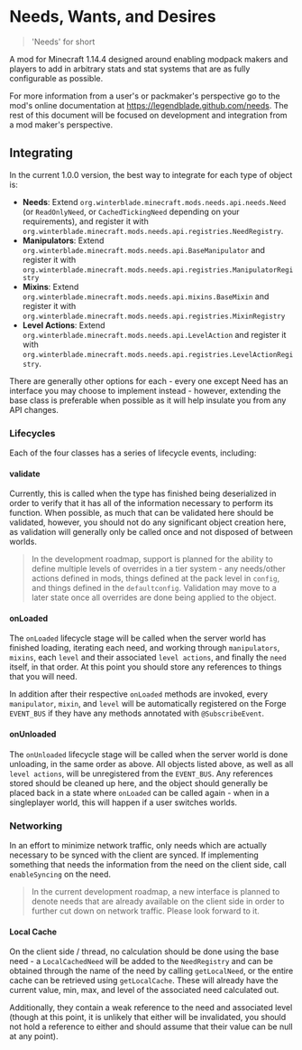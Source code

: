 Needs, Wants, and Desires
=====
> 'Needs' for short

A mod for Minecraft 1.14.4 designed around enabling modpack makers and players to add in
arbitrary stats and stat systems that are as fully configurable as possible.

For more information from a user's or packmaker's perspective go to the mod's online documentation
at https://legendblade.github.com/needs. The rest of this document will be focused on development
and integration from a mod maker's perspective.


Integrating
-----
In the current 1.0.0 version, the best way to integrate for each type of object is:

* **Needs**: Extend `org.winterblade.minecraft.mods.needs.api.needs.Need` (or `ReadOnlyNeed`, or `CachedTickingNeed`
depending on your requirements), and register it with `org.winterblade.minecraft.mods.needs.api.registries.NeedRegistry`.
* **Manipulators**: Extend `org.winterblade.minecraft.mods.needs.api.BaseManipulator` and register it with
`org.winterblade.minecraft.mods.needs.api.registries.ManipulatorRegistry`
* **Mixins**: Extend `org.winterblade.minecraft.mods.needs.api.mixins.BaseMixin` and register it with
`org.winterblade.minecraft.mods.needs.api.registries.MixinRegistry`
* **Level Actions**: Extend `org.winterblade.minecraft.mods.needs.api.LevelAction` and register it with
`org.winterblade.minecraft.mods.needs.api.registries.LevelActionRegistry`.

There are generally other options for each - every one except Need has an interface you may choose to implement instead -
however, extending the base class is preferable when possible as it will help insulate you from any API changes.


### Lifecycles
Each of the four classes has a series of lifecycle events, including:


#### validate
Currently, this is called when the type has finished being deserialized in order to verify that it has all of the information
necessary to perform its function. When possible, as much that can be validated here should be validated, however, you
should not do any significant object creation here, as validation will generally only be called once and not disposed
of between worlds.

> In the development roadmap, support is planned for the ability to define multiple levels of overrides
in a tier system - any needs/other actions defined in mods, things defined at the pack level in `config`, and things
defined in the `defaultconfig`. Validation may move to a later state once all overrides are done being applied to
the object.


#### onLoaded
The `onLoaded` lifecycle stage will be called when the server world has finished loading, iterating each need, and
working through `manipulators`, `mixins`, each `level` and their associated `level actions`, and finally the `need`
itself, in that order. At this point you should store any references to things that you will need.

In addition after their respective `onLoaded` methods are invoked, every `manipulator`, `mixin`, and `level` will be
automatically registered on the Forge `EVENT_BUS` if they have any methods annotated with `@SubscribeEvent`.


#### onUnloaded
The `onUnloaded` lifecycle stage will be called when the server world is done unloading, in the same order as above.
All objects listed above, as well as all `level actions`, will be unregistered from the `EVENT_BUS`. Any references
stored should be cleaned up here, and the object should generally be placed back in a state where `onLoaded` can be
called again - when in a singleplayer world, this will happen if a user switches worlds.


### Networking
In an effort to minimize network traffic, only needs which are actually necessary to be synced with the client are
synced. If implementing something that needs the information from the need on the client side, call `enableSyncing`
on the need.

> In the current development roadmap, a new interface is planned to denote needs that are already available on the client
side in order to further cut down on network traffic. Please look forward to it.


#### Local Cache
On the client side / thread, no calculation should be done using the base need - a `LocalCachedNeed` will be added to
the `NeedRegistry` and can be obtained through the name of the need by calling `getLocalNeed`, or the entire cache
can be retrieved using `getLocalCache`. These will already have the current value, min, max, and level of the associated
need calculated out.

Additionally, they contain a weak reference to the need and associated level (though at this point, it is unlikely that
either will be invalidated, you should not hold a reference to either and should assume that their value can be
null at any point).
